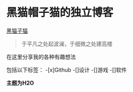 # 黑猫帽子猫的独立博客

[黑猫子猫](http://blackhat.github.io)

> 于平凡之处起波澜，于细微之处建高楼

在这里分享我的各种有趣想法

包括以下标签：
-[x]Github
-[]设计
-[]游戏
-[]软件

**主题为H2O**
